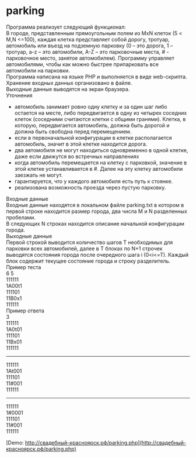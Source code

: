 parking
=======

Программа реализует следующий функционал:  
В городе, представленным прямоугольным полем из MxN клеток (5 < M,N <=100), каждая клетка представляет собой дорогу, тротуар, автомобиль или въезд на подземную парковку (0 – это дорога, 1 – тротуар, a-z – это автомобили, A-Z – это парковочные места, # - парковочное место, занятое автомобилем).  Программу управляет автомобилями, чтобы как можно быстрее припарковать все автомобили на парковки.  
Программа написана на языке PHP и выполняется в виде web-скрипта.  
Хранение входных данных организовано в файле.  
Выходные данные выводятся на экран браузера.  
Уточнения  
- автомобиль занимает ровно одну клетку и за один шаг либо остается на месте, либо передвигается в одну из четырех соседних клеток (соседними считаются клетки с общими гранями). Клетка, в которую, передвигается автомобиль, должна быть дорогой и должна быть свободна перед перемещением.
- если в первоначальной конфигурации в клетке располагается автомобиль, значит в этой клетке находится дорога.
- два автомобиля не могут находиться одновременно в одной клетке, даже если движутся во встречных направлениях
- когда автомобиль перемещается на клетку с парковкой, значение в этой клетке устанавливается в #. Далее на эту клетку автомобили заезжать не могут.
- гарантируется, что у каждого автомобиля есть путь к стоянке.
- реализована возможность проезда через пустую парковку.

Входные данные  
Входные данные находятся в локальном файле parking.txt в котором в первой строке находится размер города, два числа M и N разделенных пробелами.  
В следующих N строках находится описание начальной конфигурации города.  
Выходные данные  
Первой строкой выводится количество шагов T необходимых для парковки всех автомобилей, далее в Т блоках по N+1 строчек выводятся состояния города после очередного шага i
(0<i<=T). Каждый блок содержит текущее состояние города и строку разделитель.  
Пример теста  
6 5  
111111  
1A00t1  
111101  
11B0x1  
111111  
Пример ответа  
3  
111111  
1A0t01  
111101  
11Bx01  
111111
- -----  
111111  
1At001  
111101  
11#001  
111111  
- -----  
111111  
1#0001  
111101  
11#001  
111111  

[Demo: http://свадебный-красноярск.рф/parking.php](http://свадебный-красноярск.рф/parking.php)

